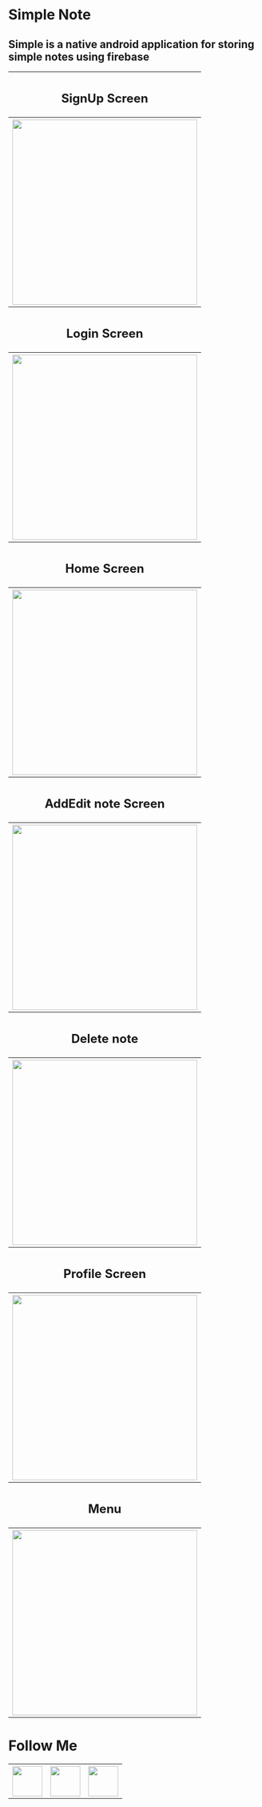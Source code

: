 # Simple Note

## Simple  is a native android application for storing simple notes using firebase


<table style="width:100%" >
  
  <tr> 
   <th>   <h2>SignUp Screen</h2>   </th> 
  <tr/>
  <tr>
    <th><img src="images/1.signUp.jpg"  width="370"></th>
  </tr>
  

  <tr>  
   <th>   <h2>Login Screen</h2> </th>
  <tr/>
  <tr>
   <th><img src="images/2.login.jpg"  width="370"></th>
  </tr>
  
  
  <tr>  
   <th>   <h2>Home Screen</h2> </th>
  <tr/>
  <tr>
   <th><img src="images/3.home.jpg"  width="370"></th>
  </tr>
  
  
  <tr>  
   <th>   <h2>AddEdit note Screen</h2> </th>
  <tr/>
  <tr>
   <th><img src="images/4.addEditNote.jpg"  width="370"></th>
  </tr>
  
    
  <tr>  
   <th>   <h2>Delete note</h2> </th>
  <tr/>
  <tr>
   <th><img src="images/5.deleteNote.jpg"  width="370"></th>
  </tr>
  
 
  <tr>  
   <th>   <h2>Profile Screen</h2> </th>
  <tr/>
  <tr>
   <th><img src="images/6.profile.jpg"  width="370"></th>
  </tr>
  
   
   
  <tr>  
   <th>   <h2>Menu</h2> </th>
  <tr/>
  <tr>
   <th><img src="images/7.menu.jpg"  width="370"></th>
  </tr>

  
</table>


# Follow Me 
<table>
  <tr>
  <th>
    <a href="https://www.linkedin.com/in/amr-alshenawy">
      <img src="images/linkedin.png"  width="60"> 
    </a>
    </th>
   
   
   <th>
    <a href="https://www.facebook.com/eng.amr.alshenawy">
      <img src="images/facebook.png"  width="60"> 
    </a>
    </th>
    
   <th>
    <a href="https://wa.me/+201067316151">
      <img src="images/whatsapp.png"  width="60"> 
    </a>
   </th>
  </tr>
</table>

